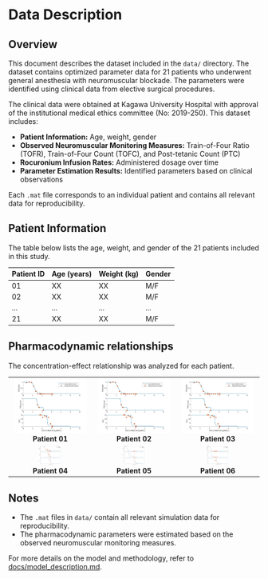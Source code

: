 # Data Description

## Overview
This document describes the dataset included in the `data/` directory. The dataset contains optimized parameter data for 21 patients who underwent general anesthesia with neuromuscular blockade. The parameters were identified using clinical data from elective surgical procedures.

The clinical data were obtained at Kagawa University Hospital with approval of the institutional medical ethics committee (No: 2019-250). This dataset includes:
- **Patient Information:** Age, weight, gender
- **Observed Neuromuscular Monitoring Measures:** Train-of-Four Ratio (TOFR), Train-of-Four Count (TOFC), and Post-tetanic Count (PTC)
- **Rocuronium Infusion Rates:** Administered dosage over time
- **Parameter Estimation Results:** Identified parameters based on clinical observations

Each `.mat` file corresponds to an individual patient and contains all relevant data for reproducibility.


## Patient Information
The table below lists the age, weight, and gender of the 21 patients included in this study.

| Patient ID | Age (years) | Weight (kg) | Gender |
|------------|------------|------------|--------|
| 01         | XX         | XX         | M/F    |
| 02         | XX         | XX         | M/F    |
| ...        | ...        | ...        | ...    |
| 21         | XX         | XX         | M/F    |


## Pharmacodynamic relationships 

The concentration-effect relationship was analyzed for each patient. 


<table align="center">
  <tr>
    <td align="center"><img src="images/patient_04.jpg" width="95%"><br><b>Patient 01</b></td>
    <td align="center"><img src="images/patient_04.jpg" width="95%"><br><b>Patient 02</b></td>
    <td align="center"><img src="images/patient_04.jpg" width="95%"><br><b>Patient 03</b></td>
  </tr>
  <tr>
    <td align="center"><img src="images/patient_01.png" width="30%"><br><b>Patient 04</b></td>
    <td align="center"><img src="images/patient_05.png" width="30%"><br><b>Patient 05</b></td>
    <td align="center"><img src="images/patient_06.png" width="30%"><br><b>Patient 06</b></td>
  </tr>
</table>

## Notes
- The `.mat` files in `data/` contain all relevant simulation data for reproducibility.
- The pharmacodynamic parameters were estimated based on the observed neuromuscular monitoring measures.

For more details on the model and methodology, refer to [docs/model_description.md](docs/model_description.md).

